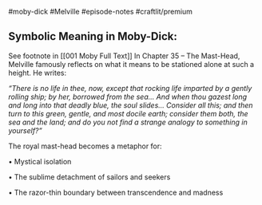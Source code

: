 #moby-dick #Melville #episode-notes #craftlit/premium 
## Symbolic Meaning in Moby-Dick:
See footnote in [[001 Moby Full Text]]
In Chapter 35 – The Mast-Head, Melville famously reflects on what it means to be stationed alone at such a height. He writes:

*“There is no life in thee, now, except that rocking life imparted by a gently rolling ship; by her, borrowed from the sea… And when thou gazest long and long into that deadly blue, the soul slides… Consider all this; and then turn to this green, gentle, and most docile earth; consider them both, the sea and the land; and do you not find a strange analogy to something in yourself?”*

The royal mast-head becomes a metaphor for:

• Mystical isolation

• The sublime detachment of sailors and seekers

• The razor-thin boundary between transcendence and madness